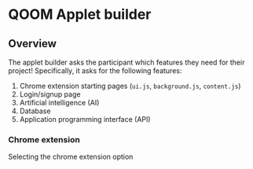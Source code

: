 # QOOM Applet builder

## Overview
The applet builder asks the participant which features they need for their project! Specifically, it asks for the following features:
1. Chrome extension starting pages (`ui.js`, `background.js`, `content.js`)
2. Login/signup page
3. Artificial intelligence (AI)
4. Database
5. Application programming interface (API)

### Chrome extension
Selecting the chrome extension option